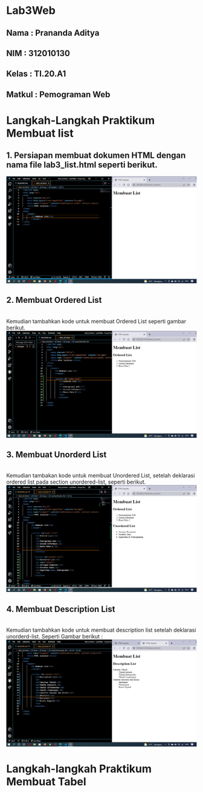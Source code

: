 # Lab3Web
## Nama : Prananda Aditya
## NIM : 312010130
## Kelas : TI.20.A1
## Matkul : Pemograman Web

# Langkah-Langkah Praktikum Membuat list
## 1. Persiapan membuat dokumen HTML dengan nama file lab3_list.html seperti berikut.
![p](img/SS1.png)

## 2. Membuat Ordered List
<br>Kemudian tambahkan kode untuk membuat Ordered List seperti gambar berikut.
![p](img/SS2.png)

## 3. Membuat Unorderd List
<br>Kemudian tambakan kode untuk membuat Unordered List, setelah deklarasi ordered list pada 
section unordered-list, seperti berikut.
![p](img/SS3.png)

## 4. Membuat Description List
<br>Kemudian tambahkan kode untuk membuat description list setelah deklarasi unorderd-list. Seperti Gambar berikut :
![p](img/SS4.png)


# Langkah-langkah Praktikum Membuat Tabel
